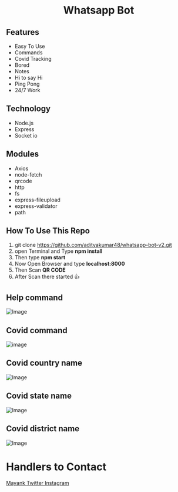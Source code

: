 # <div align="center">Whatsapp Bot</div>

## Features

- Easy To Use
- Commands
- Covid Tracking
- Bored
- Notes
- Hi to say Hi
- Ping Pong
- 24/7 Work

## Technology

- Node.js
- Express
- Socket io

## Modules

- Axios
- node-fetch
- qrcode
- http
- fs
- express-fileupload
- express-validator
- path

## How To Use This Repo
1. git clone https://github.com/adityakumar48/whatsapp-bot-v2.git
2. open Terminal and Type **npm install**
3. Then type **npm start**
4. Now Open Browser and type **localhost:8000**
5. Then Scan **QR CODE**
6. After Scan there started 👍

## Help command 
![Image](https://github.com/madhukarmayank/wa-bot-v4/blob/master/img/help.jpg)
## Covid command
![image](https://github.com/madhukarmayank/wa-bot-v4/blob/master/img/covid.jpg)
## Covid country name
![Image](https://github.com/madhukarmayank/wa-bot-v4/blob/master/img/covid_india.jpg)
## Covid state name
![Image](https://github.com/madhukarmayank/wa-bot-v4/blob/master/img/covid_Chha.jpg)
## Covid district name
![Image](https://github.com/madhukarmayank/wa-bot-v4/blob/master/img/covid_durg.jpg)

# Handlers to Contact

<a href="https://github.com/madhukarmayank"> Mayank </a>
<a href="https://twitter.com/ranochtech"> Twitter </a>
<a href="https://instagram.com/ranochtech"> Instagram </a>
